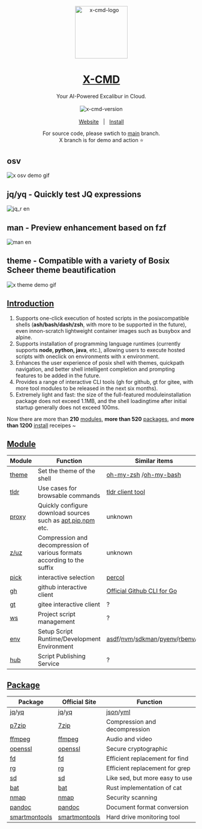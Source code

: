 <p align="center">
    <a target="_blank" href="https://x-cmd.com/">
        <img src="https://user-images.githubusercontent.com/40693636/218274071-92a26d84-0550-4b90-a0ba-7d54118c56e1.png" alt="x-cmd-logo" width="140" hight="140">
    </a>
</p>

<h1 align="center"><a target="_blank" href="https://x-cmd.com/">X-CMD</a></h1>

<p align="center">Your AI-Powered Excalibur in Cloud.</p>

<p align="center">
  <a target="_blank" href="https://x-cmd.com/">
    <img style="display:inline-block;margin:0.2em;" alt="x-cmd-version" src="https://img.shields.io/github/v/release/x-cmd/x-cmd?label=beta&labelColor=107fbc">
  </a>
</p>

<p align="center">
  <a target="_blank" href="https://x-cmd.com/">Website</a>
  &nbsp; | &nbsp;
  <a href="https://x-cmd.com/">Install</a>
</p>

<p align="center">
For <bold>source code</bold>, please swtich to <a href="https://github.com/x-cmd/x-cmd/tree/main/mod">main</a> branch.
<br>
X branch is for demo and action ⭐
</p>

## osv

![x osv demo gif](https://github.com/x-cmd/x-cmd/assets/40693636/f7c8c503-3d77-4939-8932-f2c03ed8f263)

## jq/yq - Quickly test JQ expressions

![jq_r en](https://github.com/user-attachments/assets/758b8d5c-b123-491b-ada3-820592625464)

## man - Preview enhancement based on fzf

![man en](https://github.com/user-attachments/assets/e8b439f1-de9c-438a-9a57-d4caa2962139)

## theme - Compatible with a variety of Bosix Scheer theme beautification

![x theme demo gif](https://user-images.githubusercontent.com/112856271/276805596-08998349-eda3-4107-93ff-61daade67032.gif)


## [Introduction](https://x-cmd.com)

1. Supports one-click execution of hosted scripts in the posixcompatible shells (**ash/bash/dash/zsh**, with more to be supported in the future), even innon-scratch lightweight container images such as busybox and alpine.
2. Supports installation of programming language runtimes (currently supports **node, python, java**, etc.), allowing users to execute hosted scripts with oneclick on environments with x environment.
3. Enhances the user experience of posix shell with themes, quickpath navigation, and better shell intelligent completion and prompting features to be added in the future.
4. Provides a range of interactive CLI tools (gh for github, gt for gitee, with more tool modules to be released in the next six months).
5. Extremely light and fast: the size of the full-featured moduleinstallation package does not exceed 1.1MB, and the shell loadingtime after initial startup generally does not exceed 100ms.

Now there are more than **210** [modules](https://x-cmd.com/mod), **more than 520** [packages](https://x-cmd.com/pkg), and **more than 1200** [install](https://www.x-cmd.com/install/) receipes ~

## [Module](https://x-cmd.com/mod/)

| Module | Function | Similar items |
| --- | --- | --- |
| [theme](https://x-cmd.com/mod/theme) | Set the theme of the shell  | [oh-my-zsh](https://ohmyz.sh/) /[oh-my-bash](https://ohmybash.nntoan.com/) |
| [tldr](https://x-cmd.com/mod/tldr) | Use cases for browsable commands  | [tldr client tool](https://github.com/tldr-pages/tldr) |
| [proxy](https://x-cmd.com/mod/proxy) |Quickly configure download sources such as [apt](https://pkgs.org/download/apt),[pip](https://pypi.org/project/pip/),[npm](https://www.npmjs.com/) etc. | unknown |
| [z/uz](https://x-cmd.com/mod/zuz) | Compression and decompression of various formats according to the suffix  | unknown |
| [pick](https://x-cmd.com/mod/pick) | interactive selection | [percol](https://github.com/mooz/percol) |
| [gh](https://x-cmd.com/mod/gh) | github interactive client  | [Official Github CLI for Go](https://cli.github.com/) |
| [gt](https://x-cmd.com/mod/gt) | gitee interactive client | ? |
| [ws](https://x-cmd.com/mod/ws) | Project script management | ? |
| [env](https://x-cmd.com/mod/env) | Setup Script Runtime/Development Environment  | [asdf](https://asdf-vm.com/)/[nvm](https://github.com/nvm-sh/nvm)/[sdkman](https://sdkman.io/)/[pyenv](https://github.com/pyenv/pyenv)/[rbenv](https://github.com/rbenv/rbenv)/... |
| [hub](https://x-cmd.com/mod/hub) | Script Publishing Service | ? |

## [Package](https://x-cmd.com/pkg/)

| Package | Official Site | Function |
| -- | -- | -- |
| [jq](https://x-cmd.com/pkg/jq)/[yq](https://x-cmd.com/pkg/yq) | [jq](https://stedolan.github.io/jq/)/[yq](https://github.com/mikefarah/yq) | [json](https://www.json.org/json-en.html)/[yml](https://yaml.org/) |
| [p7zip](https://x-cmd.com/pkg/7za) | [7zip](https://www.7-zip.org) | Compression and decompression |
| [ffmpeg](https://x-cmd.com/pkg/ffmpeg) | [ffmpeg](https://ffmpeg.org/) | Audio and video  |
| [openssl](https://x-cmd.com/pkg/openssl) | [openssl](https://www.openssl.org/) | Secure cryptographic |
| [fd](https://x-cmd.com/pkg/fd) | [fd](https://github.com/sharkdp/fd) | Efficient replacement for find|
| [rg](https://x-cmd.com/pkg/rg) | [rg](https://github.com/BurntSushi/ripgrep) | Efficient replacement for grep|
| [sd](https://x-cmd.com/pkg/sd) | [sd](https://github.com/chmln/sd) | Like sed, but more easy to use |
| [bat](https://x-cmd.com/pkg/bat) | [bat](https://github.com/sharkdp/bat) |Rust implementation of cat|
| [nmap](https://x-cmd.com/pkg/nmap) | [nmap](https://nmap.org/) | Security scanning |
| [pandoc](https://x-cmd.com/pkg/pandoc) | [pandoc](https://pandoc.org/) | Document format conversion |
| [smartmontools](https://x-cmd.com/pkg/smartctl) | [smartmontools](https://www.smartmontools.org/) | Hard drive monitoring tool   |
